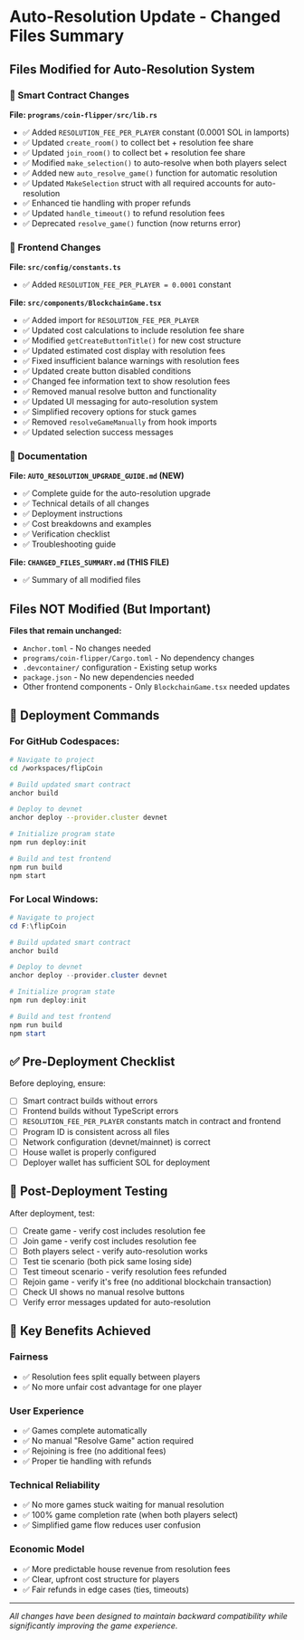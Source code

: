 # Auto-Resolution Update - Changed Files Summary

## Files Modified for Auto-Resolution System

### 🔧 Smart Contract Changes

**File: `programs/coin-flipper/src/lib.rs`**
- ✅ Added `RESOLUTION_FEE_PER_PLAYER` constant (0.0001 SOL in lamports)
- ✅ Updated `create_room()` to collect bet + resolution fee share
- ✅ Updated `join_room()` to collect bet + resolution fee share  
- ✅ Modified `make_selection()` to auto-resolve when both players select
- ✅ Added new `auto_resolve_game()` function for automatic resolution
- ✅ Updated `MakeSelection` struct with all required accounts for auto-resolution
- ✅ Enhanced tie handling with proper refunds
- ✅ Updated `handle_timeout()` to refund resolution fees
- ✅ Deprecated `resolve_game()` function (now returns error)

### 🎨 Frontend Changes

**File: `src/config/constants.ts`**
- ✅ Added `RESOLUTION_FEE_PER_PLAYER = 0.0001` constant

**File: `src/components/BlockchainGame.tsx`**
- ✅ Added import for `RESOLUTION_FEE_PER_PLAYER`
- ✅ Updated cost calculations to include resolution fee share
- ✅ Modified `getCreateButtonTitle()` for new cost structure
- ✅ Updated estimated cost display with resolution fees
- ✅ Fixed insufficient balance warnings with resolution fees
- ✅ Updated create button disabled conditions
- ✅ Changed fee information text to show resolution fees
- ✅ Removed manual resolve button and functionality
- ✅ Updated UI messaging for auto-resolution system
- ✅ Simplified recovery options for stuck games
- ✅ Removed `resolveGameManually` from hook imports
- ✅ Updated selection success messages

### 📖 Documentation

**File: `AUTO_RESOLUTION_UPGRADE_GUIDE.md` (NEW)**
- ✅ Complete guide for the auto-resolution upgrade
- ✅ Technical details of all changes
- ✅ Deployment instructions
- ✅ Cost breakdowns and examples
- ✅ Verification checklist
- ✅ Troubleshooting guide

**File: `CHANGED_FILES_SUMMARY.md` (THIS FILE)**
- ✅ Summary of all modified files

## Files NOT Modified (But Important)

**Files that remain unchanged:**
- `Anchor.toml` - No changes needed
- `programs/coin-flipper/Cargo.toml` - No dependency changes
- `.devcontainer/` configuration - Existing setup works
- `package.json` - No new dependencies needed
- Other frontend components - Only `BlockchainGame.tsx` needed updates

## 🚀 Deployment Commands

### For GitHub Codespaces:

```bash
# Navigate to project
cd /workspaces/flipCoin

# Build updated smart contract
anchor build

# Deploy to devnet
anchor deploy --provider.cluster devnet

# Initialize program state
npm run deploy:init

# Build and test frontend
npm run build
npm start
```

### For Local Windows:

```powershell
# Navigate to project
cd F:\flipCoin

# Build updated smart contract
anchor build

# Deploy to devnet
anchor deploy --provider.cluster devnet

# Initialize program state
npm run deploy:init

# Build and test frontend
npm run build
npm start
```

## ✅ Pre-Deployment Checklist

Before deploying, ensure:

- [ ] Smart contract builds without errors
- [ ] Frontend builds without TypeScript errors
- [ ] `RESOLUTION_FEE_PER_PLAYER` constants match in contract and frontend
- [ ] Program ID is consistent across all files
- [ ] Network configuration (devnet/mainnet) is correct
- [ ] House wallet is properly configured
- [ ] Deployer wallet has sufficient SOL for deployment

## 🧪 Post-Deployment Testing

After deployment, test:

- [ ] Create game - verify cost includes resolution fee
- [ ] Join game - verify cost includes resolution fee
- [ ] Both players select - verify auto-resolution works
- [ ] Test tie scenario (both pick same losing side)
- [ ] Test timeout scenario - verify resolution fees refunded
- [ ] Rejoin game - verify it's free (no additional blockchain transaction)
- [ ] Check UI shows no manual resolve buttons
- [ ] Verify error messages updated for auto-resolution

## 🎯 Key Benefits Achieved

### Fairness
- ✅ Resolution fees split equally between players
- ✅ No more unfair cost advantage for one player

### User Experience  
- ✅ Games complete automatically
- ✅ No manual "Resolve Game" action required
- ✅ Rejoining is free (no additional fees)
- ✅ Proper tie handling with refunds

### Technical Reliability
- ✅ No more games stuck waiting for manual resolution
- ✅ 100% game completion rate (when both players select)
- ✅ Simplified game flow reduces user confusion

### Economic Model
- ✅ More predictable house revenue from resolution fees
- ✅ Clear, upfront cost structure for players
- ✅ Fair refunds in edge cases (ties, timeouts)

---

*All changes have been designed to maintain backward compatibility while significantly improving the game experience.*
